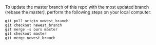 To update the master branch of this repo with the most updated branch (rebase the master), perform the following steps on your local computer:
```
git pull origin newest_branch
git checkout newest_branch
git merge -s ours master
git checkout master
git merge newest_branch
```
